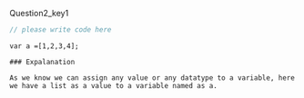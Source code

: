 Question2_key1


```javascript
// please write code here
```

```solution
var a =[1,2,3,4];

### Expalanation

As we know we can assign any value or any datatype to a variable, here we have a list as a value to a variable named as a.
```